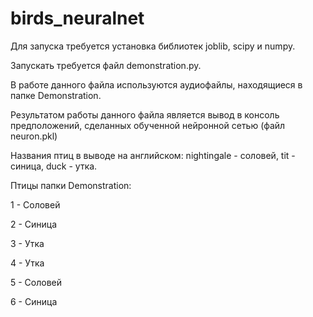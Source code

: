 # birds_neuralnet
Для запуска требуется установка библиотек joblib, scipy и numpy.

Запускать требуется файл demonstration.py. 

В работе данного файла используются аудиофайлы, находящиеся в папке Demonstration.

Результатом работы данного файла является вывод в консоль предположений, сделанных обученной нейронной сетью (файл neuron.pkl)

Названия птиц в выводе на английском: nightingale - соловей, tit - синица, duck - утка. 

Птицы папки Demonstration:

1 - Соловей

2 - Синица

3 - Утка

4 - Утка

5 - Соловей

6 - Синица

